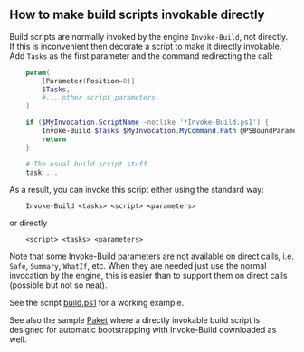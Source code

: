 
## How to make build scripts invokable directly

Build scripts are normally invoked by the engine `Invoke-Build`, not directly.
If this is inconvenient then decorate a script to make it directly invokable.
Add `Tasks` as the first parameter and the command redirecting the call:

```powershell
    param(
        [Parameter(Position=0)]
        $Tasks,
        #... other script parameters
    )

    if ($MyInvocation.ScriptName -notlike '*Invoke-Build.ps1') {
        Invoke-Build $Tasks $MyInvocation.MyCommand.Path @PSBoundParameters
        return
    }

    # The usual build script stuff
    task ...
```

As a result, you can invoke this script either using the standard way:

```
    Invoke-Build <tasks> <script> <parameters>
```

or directly

```
    <script> <tasks> <parameters>
```

Note that some Invoke-Build parameters are not available on direct calls, i.e.
`Safe`, `Summary`, `WhatIf`, etc. When they are needed just use the normal
invocation by the engine, this is easier than to support them on direct
calls (possible but not so neat).

See the script [build.ps1](build.ps1) for a working example.

See also the sample [Paket](../Paket) where a directly invokable build script
is designed for automatic bootstrapping with Invoke-Build downloaded as well.
